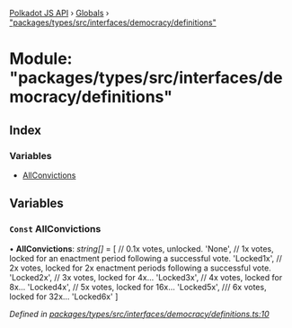 [Polkadot JS API](../README.md) › [Globals](../globals.md) › ["packages/types/src/interfaces/democracy/definitions"](_packages_types_src_interfaces_democracy_definitions_.md)

# Module: "packages/types/src/interfaces/democracy/definitions"

## Index

### Variables

* [AllConvictions](_packages_types_src_interfaces_democracy_definitions_.md#const-allconvictions)

## Variables

### `Const` AllConvictions

• **AllConvictions**: *string[]* = [
  // 0.1x votes, unlocked.
  'None',
  // 1x votes, locked for an enactment period following a successful vote.
  'Locked1x',
  // 2x votes, locked for 2x enactment periods following a successful vote.
  'Locked2x',
  // 3x votes, locked for 4x...
  'Locked3x',
  // 4x votes, locked for 8x...
  'Locked4x',
  // 5x votes, locked for 16x...
  'Locked5x',
  /// 6x votes, locked for 32x...
  'Locked6x'
]

*Defined in [packages/types/src/interfaces/democracy/definitions.ts:10](https://github.com/polkadot-js/api/blob/391c98c845/packages/types/src/interfaces/democracy/definitions.ts#L10)*
